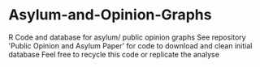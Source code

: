 # Asylum-and-Opinion-Graphs
R Code and database for asylum/ public opinion graphs
See repository 'Public Opinion and Asylum Paper' for code to download and clean initial database
Feel free to recycle this code or replicate the analyse
